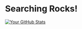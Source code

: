 # Searching Rocks!

[![Your GitHub Stats](https://github-readme-stats.vercel.app/api?username=searchingrocks&show_icons=true&theme=radical)](https://github.com/searchingrocks)
